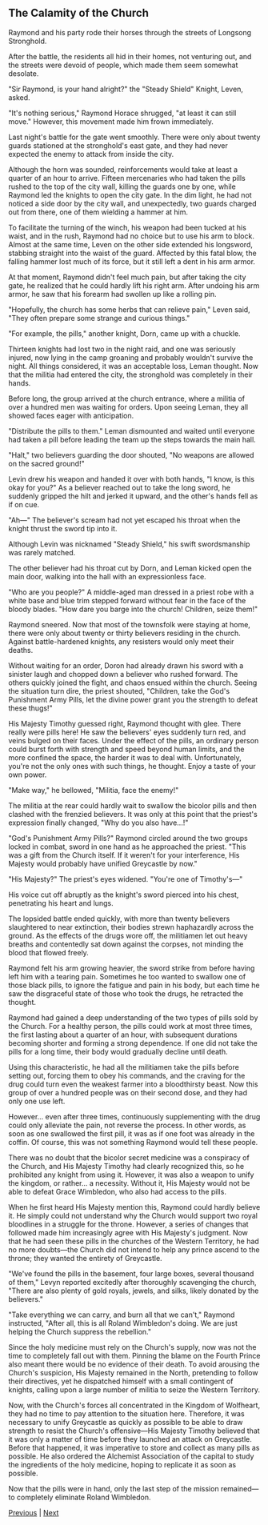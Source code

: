 ## The Calamity of the Church
Raymond and his party rode their horses through the streets of Longsong Stronghold.

After the battle, the residents all hid in their homes, not venturing out, and the streets were devoid of people, which made them seem somewhat desolate.



"Sir Raymond, is your hand alright?" the "Steady Shield" Knight, Leven, asked.



"It's nothing serious," Raymond Horace shrugged, "at least it can still move." However, this movement made him frown immediately.



Last night's battle for the gate went smoothly. There were only about twenty guards stationed at the stronghold's east gate, and they had never expected the enemy to attack from inside the city.



Although the horn was sounded, reinforcements would take at least a quarter of an hour to arrive. Fifteen mercenaries who had taken the pills rushed to the top of the city wall, killing the guards one by one, while Raymond led the knights to open the city gate. In the dim light, he had not noticed a side door by the city wall, and unexpectedly, two guards charged out from there, one of them wielding a hammer at him.



To facilitate the turning of the winch, his weapon had been tucked at his waist, and in the rush, Raymond had no choice but to use his arm to block. Almost at the same time, Leven on the other side extended his longsword, stabbing straight into the waist of the guard. Affected by this fatal blow, the falling hammer lost much of its force, but it still left a dent in his arm armor.



At that moment, Raymond didn't feel much pain, but after taking the city gate, he realized that he could hardly lift his right arm. After undoing his arm armor, he saw that his forearm had swollen up like a rolling pin.



"Hopefully, the church has some herbs that can relieve pain," Leven said, "They often prepare some strange and curious things."



"For example, the pills," another knight, Dorn, came up with a chuckle.



Thirteen knights had lost two in the night raid, and one was seriously injured, now lying in the camp groaning and probably wouldn't survive the night. All things considered, it was an acceptable loss, Leman thought. Now that the militia had entered the city, the stronghold was completely in their hands.



Before long, the group arrived at the church entrance, where a militia of over a hundred men was waiting for orders. Upon seeing Leman, they all showed faces eager with anticipation.



"Distribute the pills to them." Leman dismounted and waited until everyone had taken a pill before leading the team up the steps towards the main hall.



"Halt," two believers guarding the door shouted, "No weapons are allowed on the sacred ground!"



Levin drew his weapon and handed it over with both hands, "I know, is this okay for you?" As a believer reached out to take the long sword, he suddenly gripped the hilt and jerked it upward, and the other's hands fell as if on cue.



"Ah—" The believer's scream had not yet escaped his throat when the knight thrust the sword tip into it.



Although Levin was nicknamed "Steady Shield," his swift swordsmanship was rarely matched.



The other believer had his throat cut by Dorn, and Leman kicked open the main door, walking into the hall with an expressionless face.



"Who are you people?" A middle-aged man dressed in a priest robe with a white base and blue trim stepped forward without fear in the face of the bloody blades. "How dare you barge into the church! Children, seize them!"



Raymond sneered. Now that most of the townsfolk were staying at home, there were only about twenty or thirty believers residing in the church. Against battle-hardened knights, any resisters would only meet their deaths.



Without waiting for an order, Doron had already drawn his sword with a sinister laugh and chopped down a believer who rushed forward. The others quickly joined the fight, and chaos ensued within the church. Seeing the situation turn dire, the priest shouted, "Children, take the God's Punishment Army Pills, let the divine power grant you the strength to defeat these thugs!"



His Majesty Timothy guessed right, Raymond thought with glee. There really were pills here! He saw the believers' eyes suddenly turn red, and veins bulged on their faces. Under the effect of the pills, an ordinary person could burst forth with strength and speed beyond human limits, and the more confined the space, the harder it was to deal with. Unfortunately, you're not the only ones with such things, he thought. Enjoy a taste of your own power.



"Make way," he bellowed, "Militia, face the enemy!"



The militia at the rear could hardly wait to swallow the bicolor pills and then clashed with the frenzied believers. It was only at this point that the priest's expression finally changed, "Why do you also have...!"



"God's Punishment Army Pills?" Raymond circled around the two groups locked in combat, sword in one hand as he approached the priest. "This was a gift from the Church itself. If it weren't for your interference, His Majesty would probably have unified Greycastle by now."



"His Majesty?" The priest's eyes widened. "You're one of Timothy's—"



His voice cut off abruptly as the knight's sword pierced into his chest, penetrating his heart and lungs.



The lopsided battle ended quickly, with more than twenty believers slaughtered to near extinction, their bodies strewn haphazardly across the ground. As the effects of the drugs wore off, the militiamen let out heavy breaths and contentedly sat down against the corpses, not minding the blood that flowed freely.



Raymond felt his arm growing heavier, the sword strike from before having left him with a tearing pain. Sometimes he too wanted to swallow one of those black pills, to ignore the fatigue and pain in his body, but each time he saw the disgraceful state of those who took the drugs, he retracted the thought.



Raymond had gained a deep understanding of the two types of pills sold by the Church. For a healthy person, the pills could work at most three times, the first lasting about a quarter of an hour, with subsequent durations becoming shorter and forming a strong dependence. If one did not take the pills for a long time, their body would gradually decline until death.



Using this characteristic, he had all the militiamen take the pills before setting out, forcing them to obey his commands, and the craving for the drug could turn even the weakest farmer into a bloodthirsty beast. Now this group of over a hundred people was on their second dose, and they had only one use left.



However... even after three times, continuously supplementing with the drug could only alleviate the pain, not reverse the process. In other words, as soon as one swallowed the first pill, it was as if one foot was already in the coffin. Of course, this was not something Raymond would tell these people.



There was no doubt that the bicolor secret medicine was a conspiracy of the Church, and His Majesty Timothy had clearly recognized this, so he prohibited any knight from using it. However, it was also a weapon to unify the kingdom, or rather... a necessity. Without it, His Majesty would not be able to defeat Grace Wimbledon, who also had access to the pills.



When he first heard His Majesty mention this, Raymond could hardly believe it. He simply could not understand why the Church would support two royal bloodlines in a struggle for the throne. However, a series of changes that followed made him increasingly agree with His Majesty's judgment. Now that he had seen these pills in the churches of the Western Territory, he had no more doubts—the Church did not intend to help any prince ascend to the throne; they wanted the entirety of Greycastle.



"We've found the pills in the basement, four large boxes, several thousand of them," Levyn reported excitedly after thoroughly scavenging the church, "There are also plenty of gold royals, jewels, and silks, likely donated by the believers."



"Take everything we can carry, and burn all that we can't," Raymond instructed, "After all, this is all Roland Wimbledon's doing. We are just helping the Church suppress the rebellion."



Since the holy medicine must rely on the Church's supply, now was not the time to completely fall out with them. Pinning the blame on the Fourth Prince also meant there would be no evidence of their death. To avoid arousing the Church's suspicion, His Majesty remained in the North, pretending to follow their directives, yet he dispatched himself with a small contingent of knights, calling upon a large number of militia to seize the Western Territory.



Now, with the Church's forces all concentrated in the Kingdom of Wolfheart, they had no time to pay attention to the situation here. Therefore, it was necessary to unify Greycastle as quickly as possible to be able to draw strength to resist the Church's offensive—His Majesty Timothy believed that it was only a matter of time before they launched an attack on Greycastle. Before that happened, it was imperative to store and collect as many pills as possible. He also ordered the Alchemist Association of the capital to study the ingredients of the holy medicine, hoping to replicate it as soon as possible.



Now that the pills were in hand, only the last step of the mission remained—to completely eliminate Roland Wimbledon.





[Previous](CH0195.md) | [Next](CH0197.md)
